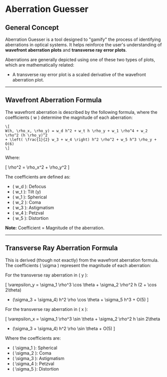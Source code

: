 # Aberration Guesser

## General Concept

Aberration Guesser is a tool designed to "gamify" the process of identifying aberrations in optical systems. It helps reinforce the user's understanding of **wavefront aberration plots** and **transverse ray error plots**.

Aberrations are generally depicted using one of these two types of plots, which are mathematically related:

- A transverse ray error plot is a scaled derivative of the wavefront aberration plot.

---

## Wavefront Aberration Formula

The wavefront aberration is described by the following formula, where the coefficients \( w \) determine the magnitude of each aberration:
```
\[
W(h, \rho_x, \rho_y) = w_d h^2 + w_t h \rho_y + w_1 \rho^4 + w_2 \rho^2 (h \rho_y)^2
+ \left( \frac{1}{2} w_3 + w_4 \right) h^2 \rho^2 + w_5 h^3 \rho_y + O(6)
\]
```
Where:

\[
\rho^2 = \rho_x^2 + \rho_y^2
\]

The coefficients are defined as:

- \( w_d \): Defocus
- \( w_t \): Tilt (y)
- \( w_1 \): Spherical
- \( w_2 \): Coma
- \( w_3 \): Astigmatism
- \( w_4 \): Petzval
- \( w_5 \): Distortion

**Note:** Coefficient = Magnitude of the aberration.

---

## Transverse Ray Aberration Formula

This is derived (though not exactly) from the wavefront aberration formula. The coefficients \( \sigma \) represent the magnitude of each aberration:

For the transverse ray aberration in \( y \):

\[
\varepsilon_y = \sigma_1 \rho^3 \cos \theta + \sigma_2 \rho^2 h (2 + \cos 2\theta)
+ (\sigma_3 + \sigma_4) h^2 \rho \cos \theta + \sigma_5 h^3 + O(5)
\]

For the transverse ray aberration in \( x \):

\[
\varepsilon_x = \sigma_1 \rho^3 \sin \theta + \sigma_2 \rho^2 h \sin 2\theta
+ (\sigma_3 + \sigma_4) h^2 \rho \sin \theta + O(5)
\]

Where the coefficients are:

- \( \sigma_1 \): Spherical
- \( \sigma_2 \): Coma
- \( \sigma_3 \): Astigmatism
- \( \sigma_4 \): Petzval
- \( \sigma_5 \): Distortion
